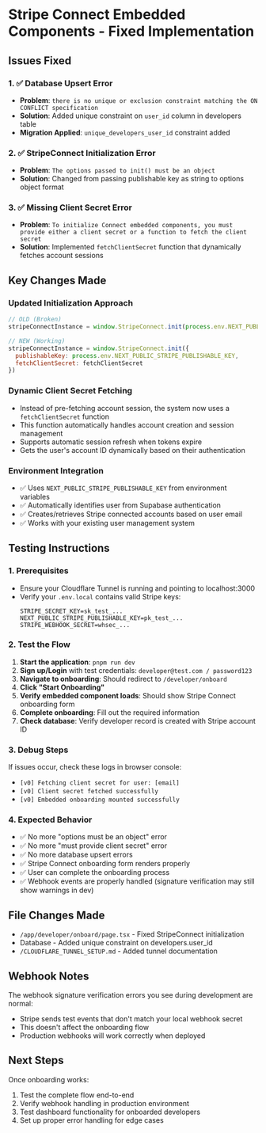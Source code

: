 # Stripe Connect Embedded Components - Fixed Implementation

## Issues Fixed

### 1. ✅ Database Upsert Error
- **Problem**: `there is no unique or exclusion constraint matching the ON CONFLICT specification`
- **Solution**: Added unique constraint on `user_id` column in developers table
- **Migration Applied**: `unique_developers_user_id` constraint added

### 2. ✅ StripeConnect Initialization Error  
- **Problem**: `The options passed to init() must be an object`
- **Solution**: Changed from passing publishable key as string to options object format

### 3. ✅ Missing Client Secret Error
- **Problem**: `To initialize Connect embedded components, you must provide either a client secret or a function to fetch the client secret`
- **Solution**: Implemented `fetchClientSecret` function that dynamically fetches account sessions

## Key Changes Made

### Updated Initialization Approach
```javascript
// OLD (Broken)
stripeConnectInstance = window.StripeConnect.init(process.env.NEXT_PUBLIC_STRIPE_PUBLISHABLE_KEY)

// NEW (Working)
stripeConnectInstance = window.StripeConnect.init({
  publishableKey: process.env.NEXT_PUBLIC_STRIPE_PUBLISHABLE_KEY,
  fetchClientSecret: fetchClientSecret
})
```

### Dynamic Client Secret Fetching
- Instead of pre-fetching account session, the system now uses a `fetchClientSecret` function
- This function automatically handles account creation and session management
- Supports automatic session refresh when tokens expire
- Gets the user's account ID dynamically based on their authentication

### Environment Integration
- ✅ Uses `NEXT_PUBLIC_STRIPE_PUBLISHABLE_KEY` from environment variables
- ✅ Automatically identifies user from Supabase authentication
- ✅ Creates/retrieves Stripe connected accounts based on user email
- ✅ Works with your existing user management system

## Testing Instructions

### 1. Prerequisites
- Ensure your Cloudflare Tunnel is running and pointing to localhost:3000
- Verify your `.env.local` contains valid Stripe keys:
  ```
  STRIPE_SECRET_KEY=sk_test_...
  NEXT_PUBLIC_STRIPE_PUBLISHABLE_KEY=pk_test_...
  STRIPE_WEBHOOK_SECRET=whsec_...
  ```

### 2. Test the Flow
1. **Start the application**: `pnpm run dev`
2. **Sign up/Login** with test credentials: `developer@test.com / password123`
3. **Navigate to onboarding**: Should redirect to `/developer/onboard`
4. **Click "Start Onboarding"** 
5. **Verify embedded component loads**: Should show Stripe Connect onboarding form
6. **Complete onboarding**: Fill out the required information
7. **Check database**: Verify developer record is created with Stripe account ID

### 3. Debug Steps
If issues occur, check these logs in browser console:
- `[v0] Fetching client secret for user: [email]`
- `[v0] Client secret fetched successfully`  
- `[v0] Embedded onboarding mounted successfully`

### 4. Expected Behavior
- ✅ No more "options must be an object" error
- ✅ No more "must provide client secret" error  
- ✅ No more database upsert errors
- ✅ Stripe Connect onboarding form renders properly
- ✅ User can complete the onboarding process
- ✅ Webhook events are properly handled (signature verification may still show warnings in dev)

## File Changes Made
- `/app/developer/onboard/page.tsx` - Fixed StripeConnect initialization  
- Database - Added unique constraint on developers.user_id
- `/CLOUDFLARE_TUNNEL_SETUP.md` - Added tunnel documentation

## Webhook Notes
The webhook signature verification errors you see during development are normal:
- Stripe sends test events that don't match your local webhook secret
- This doesn't affect the onboarding flow
- Production webhooks will work correctly when deployed

## Next Steps
Once onboarding works:
1. Test the complete flow end-to-end
2. Verify webhook handling in production environment  
3. Test dashboard functionality for onboarded developers
4. Set up proper error handling for edge cases